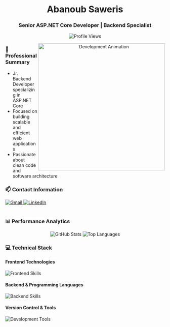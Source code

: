 <h1 align="center">Abanoub Saweris</h1>
<h3 align="center">Senior ASP.NET Core Developer | Backend Specialist</h3>

<p align="center">
  <img src="https://komarev.com/ghpvc/?username=AbanoubPhelopos&label=Profile%20views&color=0e75b6&style=flat" alt="Profile Views" />
</p>

<div align="center">
  <img align="right" alt="Development Animation" width="400" src="https://cdn.dribbble.com/users/1162077/screenshots/3848914/programmer.gif">
</div>

### 🚀 Professional Summary
- Jr. Backend Developer specializing in ASP.NET Core
- Focused on building scalable and efficient web applications
- Passionate about clean code and software architecture

### 📫 Contact Information
<div align="left">
   <a href="mailto:abanoub.saweris02@gmail.com" target="_blank">
    <img src="https://img.shields.io/badge/Gmail-D14836?style=for-the-badge&logo=gmail&logoColor=white" alt="Gmail"/>
  </a>

  <a href="https://www.linkedin.com/in/abanoub-saweris/" target="_blank">
    <img src="https://img.shields.io/badge/LinkedIn-0077B5?style=for-the-badge&logo=linkedin&logoColor=white" alt="LinkedIn"/>
  </a>
</div>

<br/>

### 📊 Performance Analytics
<div align="center">
  <img src="https://github-readme-stats.vercel.app/api?username=AbanoubPhelopos&theme=radical&hide_border=false&include_all_commits=true&count_private=true" alt="GitHub Stats"/>
  
  <img src="https://github-readme-stats.vercel.app/api/top-langs/?username=AbanoubPhelopos&theme=radical&hide_border=false&include_all_commits=true&count_private=true&layout=compact" alt="Top Languages"/>
</div>


### 💻 Technical Stack
<div align="left">
    <h4>Frontend Technologies</h4>
    <img src="https://skillicons.dev/icons?i=bootstrap,html,css" alt="Frontend Skills"/>
    <h4>Backend & Programming Languages</h4>
    <img src="https://skillicons.dev/icons?i=dotnet,cs,cpp,c,java" alt="Backend Skills"/>
    <h4>Version Control & Tools</h4>
    <img src="https://skillicons.dev/icons?i=github,git" alt="Development Tools"/>
</div>

